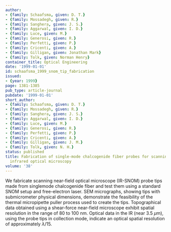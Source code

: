 ```yaml
---
author:
- {family: Schaafsma, given: D. T.}
- {family: Mossadegh, given: R.}
- {family: Sanghera, given: J. S.}
- {family: Aggarwal, given: I. D.}
- {family: Luce, given: M.}
- {family: Generosi, given: R.}
- {family: Perfetti, given: P.}
- {family: Cricenti, given: A.}
- {family: Gilligan, given: Jonathan Mark}
- {family: Tolk, given: Norman Henry}
container_title: Optical Engineering
date: '1999-01-01'
id: schaafsma_1999_snom_tip_fabrication
issued:
- {year: 1999}
page: 1381-1385
pub_type: article-journal
pubdate: '1999-01-01'
short_author:
- {family: Schaafsma, given: D. T.}
- {family: Mossadegh, given: R.}
- {family: Sanghera, given: J. S.}
- {family: Aggarwal, given: I. D.}
- {family: Luce, given: M.}
- {family: Generosi, given: R.}
- {family: Perfetti, given: P.}
- {family: Cricenti, given: A.}
- {family: Gilligan, given: J. M.}
- {family: Tolk, given: N. H.}
status: published
title: Fabrication of single-mode chalcogenide fiber probes for scanning near-field
  infrared optical microscopy
volume: '38'
---
```

We fabricate scanning near-field optical microscope (IR-SNOM) probe tips made from singlemode chalcogenide fiber and test them using a standard SNOM setup and free-electron laser. SEM micrographs, showing tips with submicrometer physical dimensions, demonstrate the feasibility of the thermal micropipette puller process used to create the tips. Topographical data obtained using a shear-force near-field microscope exhibit spatial resolution in the range of 80 to 100 nm. Optical data in the IR (near 3.5 $\mu$m), using the probe tips in collection mode, indicate an optical spatial resolution of approximately $\lambda/15$.
